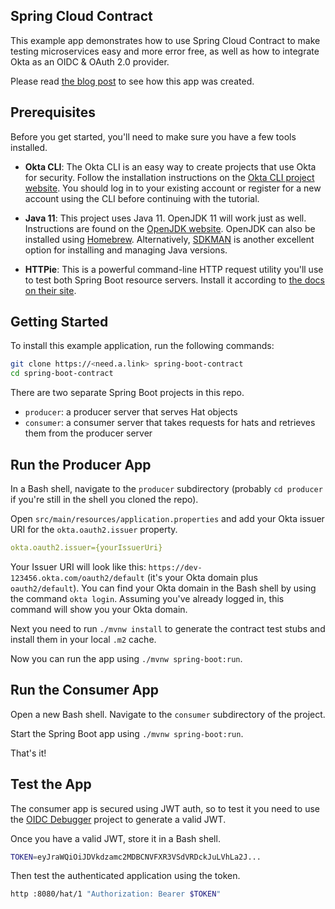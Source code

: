 ## Spring Cloud Contract

This example app demonstrates how to use Spring Cloud Contract to make testing microservices easy and more error free, as well as how to integrate Okta as an OIDC & OAuth 2.0 provider.

Please read [the blog post](http://need.a.link) to see how this app was created.

## Prerequisites

Before you get started, you'll need to make sure you have a few tools installed.

- **Okta CLI**: The Okta CLI is an easy way to create projects that use Okta for security. Follow the installation instructions on the [Okta CLI project website](https://cli.okta.com/manual/#installation). You should log in to your existing account or register for a new account using the CLI before continuing with the tutorial.

- **Java 11**: This project uses Java 11. OpenJDK 11 will work just as well.  Instructions are found on the [OpenJDK website](https://openjdk.java.net/install/). OpenJDK can also be installed using [Homebrew](https://brew.sh/). Alternatively, [SDKMAN](https://sdkman.io/) is another excellent option for installing and managing Java versions.

- **HTTPie**: This is a powerful command-line HTTP request utility you'll use to test both Spring Boot resource servers. Install it according to [the docs on their site](https://httpie.org/doc#installation).

## Getting Started

To install this example application, run the following commands:

```bash
git clone https://<need.a.link> spring-boot-contract
cd spring-boot-contract
```

There are two separate Spring Boot projects in this repo.
- `producer`: a producer server that serves Hat objects
- `consumer`: a consumer server that takes requests for hats and retrieves them from the producer server

## Run the Producer App

In a Bash shell, navigate to the `producer` subdirectory (probably `cd producer` if you're still in the shell you cloned the repo).

Open `src/main/resources/application.properties` and add your Okta issuer URI for the `okta.oauth2.issuer` property.

```yml
okta.oauth2.issuer={yourIssuerUri}
```

Your Issuer URI will look like this: `https://dev-123456.okta.com/oauth2/default` (it's your Okta domain plus `oauth2/default`). You can find your Okta domain in the Bash shell by using the command `okta login`. Assuming you've already logged in, this command will show you your Okta domain.

Next you need to run `./mvnw install` to generate the contract test stubs and install them in your local `.m2` cache.

Now you can run the app using `./mvnw spring-boot:run`.

## Run the Consumer App

Open a new Bash shell. Navigate to the `consumer` subdirectory of the project.

Start the Spring Boot app using `./mvnw spring-boot:run`.

That's it!

## Test the App

The consumer app is secured using JWT auth, so to test it you need to use the [OIDC Debugger](oauth2/default) project to generate a valid JWT.

Once you have a valid JWT, store it in a Bash shell.
```bash
TOKEN=eyJraWQiOiJDVkdzamc2MDBCNVFXR3VSdVRDckJuLVhLa2J...
```
Then test the authenticated application using the token.

```bash
http :8080/hat/1 "Authorization: Bearer $TOKEN"
```


